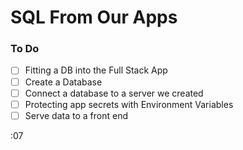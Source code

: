 # SQL From Our Apps

### To Do

- [ ] Fitting a DB into the Full Stack App
- [ ] Create a Database
- [ ] Connect a database to a server we created
- [ ] Protecting app secrets with Environment Variables
- [ ] Serve data to a front end

:07
